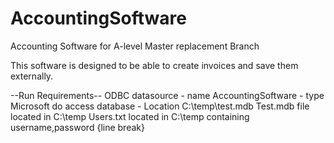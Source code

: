 # AccountingSoftware
Accounting Software for A-level
Master replacement Branch

This software is designed to be able to create invoices and save them externally.


--Run Requirements--
ODBC datasource - name AccountingSoftware - type Microsoft do access database - Location C:\temp\test.mdb
Test.mdb file located in C:\temp
Users.txt located in C:\temp containing username,password {line break}
